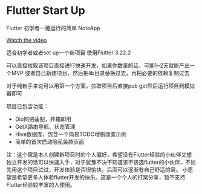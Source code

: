 # Flutter Start Up

Flutter 初学者一键运行的简单 NoteApp

[Watch the video](https://github.com/gerry-momo/flutter_startup/blob/master/demo.mp4)

适合初学者或者set up一个新项目
使用Flutter 3.22.2

可以直接拉取该项目直接进行快速开发，如果你数量的话，可能1~2天就能产出一个MVP
或者自己新建项目，然后把lib目录替换过去，再把必要的依赖复制过去

对于纯新手来说可以用第一个方案，拉取项目后直接pub get然后运行项目到模拟器即可

项目已包含功能：

- Dio网络适配，开箱即用
- GetX路由导航、状态管理
- Hive数据库，包含一个简易TODO增删改查示例
- 简单的首次启动隐私条款页面

注：这个窝是本人创建新项目时的个人偏好，希望没有Flutter经验的小伙伴又想独立开发的话可以快速入手，对于犹豫不决不知道该不该选flutter的小伙伴，不妨先用这个项目试试，开发体验是否很愉快。后面可以逐渐有自己舒适的窝。
小愿望是希望更多人体验flutter开发的快乐。这是一个个人的打窝分享，暂不支持Flutter经验较丰富的人使用。
